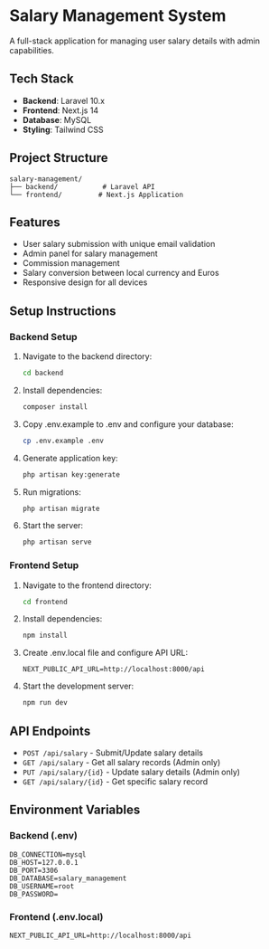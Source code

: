 # Salary Management System

A full-stack application for managing user salary details with admin capabilities.

## Tech Stack

- **Backend**: Laravel 10.x
- **Frontend**: Next.js 14
- **Database**: MySQL
- **Styling**: Tailwind CSS

## Project Structure

```
salary-management/
├── backend/           # Laravel API
└── frontend/         # Next.js Application
```

## Features

- User salary submission with unique email validation
- Admin panel for salary management
- Commission management
- Salary conversion between local currency and Euros
- Responsive design for all devices

## Setup Instructions

### Backend Setup

1. Navigate to the backend directory:
   ```bash
   cd backend
   ```

2. Install dependencies:
   ```bash
   composer install
   ```

3. Copy .env.example to .env and configure your database:
   ```bash
   cp .env.example .env
   ```

4. Generate application key:
   ```bash
   php artisan key:generate
   ```

5. Run migrations:
   ```bash
   php artisan migrate
   ```

6. Start the server:
   ```bash
   php artisan serve
   ```

### Frontend Setup

1. Navigate to the frontend directory:
   ```bash
   cd frontend
   ```

2. Install dependencies:
   ```bash
   npm install
   ```

3. Create .env.local file and configure API URL:
   ```
   NEXT_PUBLIC_API_URL=http://localhost:8000/api
   ```

4. Start the development server:
   ```bash
   npm run dev
   ```

## API Endpoints

- `POST /api/salary` - Submit/Update salary details
- `GET /api/salary` - Get all salary records (Admin only)
- `PUT /api/salary/{id}` - Update salary details (Admin only)
- `GET /api/salary/{id}` - Get specific salary record

## Environment Variables

### Backend (.env)
```
DB_CONNECTION=mysql
DB_HOST=127.0.0.1
DB_PORT=3306
DB_DATABASE=salary_management
DB_USERNAME=root
DB_PASSWORD=
```

### Frontend (.env.local)
```
NEXT_PUBLIC_API_URL=http://localhost:8000/api
``` 